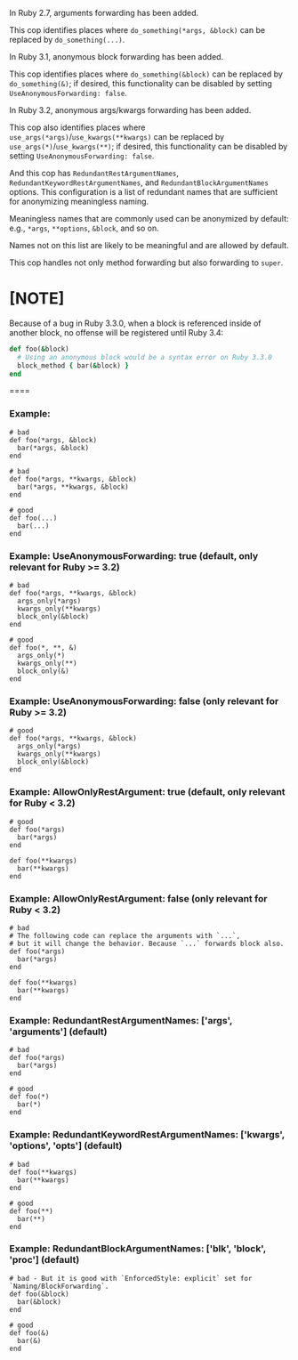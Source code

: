 In Ruby 2.7, arguments forwarding has been added.

This cop identifies places where `do_something(*args, &block)`
can be replaced by `do_something(...)`.

In Ruby 3.1, anonymous block forwarding has been added.

This cop identifies places where `do_something(&block)` can be replaced
by `do_something(&)`; if desired, this functionality can be disabled
by setting `UseAnonymousForwarding: false`.

In Ruby 3.2, anonymous args/kwargs forwarding has been added.

This cop also identifies places where `use_args(*args)`/`use_kwargs(**kwargs)` can be
replaced by `use_args(*)`/`use_kwargs(**)`; if desired, this functionality can be disabled
by setting `UseAnonymousForwarding: false`.

And this cop has `RedundantRestArgumentNames`, `RedundantKeywordRestArgumentNames`,
and `RedundantBlockArgumentNames` options. This configuration is a list of redundant names
that are sufficient for anonymizing meaningless naming.

Meaningless names that are commonly used can be anonymized by default:
e.g., `*args`, `**options`, `&block`, and so on.

Names not on this list are likely to be meaningful and are allowed by default.

This cop handles not only method forwarding but also forwarding to `super`.

[NOTE]
====
Because of a bug in Ruby 3.3.0, when a block is referenced inside of another block,
no offense will be registered until Ruby 3.4:

```ruby
def foo(&block)
  # Using an anonymous block would be a syntax error on Ruby 3.3.0
  block_method { bar(&block) }
end
```
====

### Example:
    # bad
    def foo(*args, &block)
      bar(*args, &block)
    end

    # bad
    def foo(*args, **kwargs, &block)
      bar(*args, **kwargs, &block)
    end

    # good
    def foo(...)
      bar(...)
    end

### Example: UseAnonymousForwarding: true (default, only relevant for Ruby >= 3.2)
    # bad
    def foo(*args, **kwargs, &block)
      args_only(*args)
      kwargs_only(**kwargs)
      block_only(&block)
    end

    # good
    def foo(*, **, &)
      args_only(*)
      kwargs_only(**)
      block_only(&)
    end

### Example: UseAnonymousForwarding: false (only relevant for Ruby >= 3.2)
    # good
    def foo(*args, **kwargs, &block)
      args_only(*args)
      kwargs_only(**kwargs)
      block_only(&block)
    end

### Example: AllowOnlyRestArgument: true (default, only relevant for Ruby < 3.2)
    # good
    def foo(*args)
      bar(*args)
    end

    def foo(**kwargs)
      bar(**kwargs)
    end

### Example: AllowOnlyRestArgument: false (only relevant for Ruby < 3.2)
    # bad
    # The following code can replace the arguments with `...`,
    # but it will change the behavior. Because `...` forwards block also.
    def foo(*args)
      bar(*args)
    end

    def foo(**kwargs)
      bar(**kwargs)
    end

### Example: RedundantRestArgumentNames: ['args', 'arguments'] (default)
    # bad
    def foo(*args)
      bar(*args)
    end

    # good
    def foo(*)
      bar(*)
    end

### Example: RedundantKeywordRestArgumentNames: ['kwargs', 'options', 'opts'] (default)
    # bad
    def foo(**kwargs)
      bar(**kwargs)
    end

    # good
    def foo(**)
      bar(**)
    end

### Example: RedundantBlockArgumentNames: ['blk', 'block', 'proc'] (default)
    # bad - But it is good with `EnforcedStyle: explicit` set for `Naming/BlockForwarding`.
    def foo(&block)
      bar(&block)
    end

    # good
    def foo(&)
      bar(&)
    end